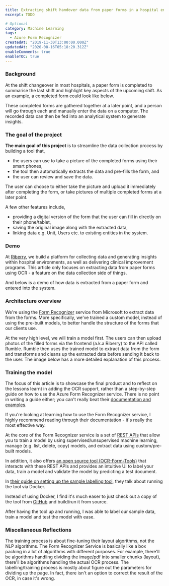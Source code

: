 ```yaml
---
title: Extracting shift handover data from paper forms in a hospital environment
excerpt: TODO

# Optional
category: Machine Learning
tags: 
  - Azure Form Recognizer
createdAt: "2019-11-30T13:00:00.000Z"
updatedAt: "2020-08-16T05:18:20.312Z"
enableComments: true
enableTOC: true
---
```


### Background

At the shift changeover in most hospitals, a paper form is completed to summarise the last shift and highlight key aspects of the upcoming shift. As an example, a completed form could look like below.

<asset src="articles/shift-handover-data-extraction/sample-original.jpg" name="An example of a completed Change of Shift Huddle form" newline></asset>

These completed forms are gathered together at a later point, and a person will go through each and manually enter the data on a computer. The recorded data can then be fed into an analytical system to generate insights.

### The goal of the project

**The main goal of this project** is to streamline the data collection process by building a tool that,

- the users can use to take a picture of the completed forms using their smart phones,
- the tool then automatically extracts the data and pre-fills the form, and
- the user can review and save the data.

The user can choose to either take the picture and upload it immediately after completing the form, or take pictures of multiple completed forms at a later point.

A few other features include,

- providing a digital version of the form that the user can fill in directly on their phone/tablet,
- saving the original image along with the extracted data,
- linking data e.g. Unit, Users etc. to existing entities in the system.

### Demo

At [Riberry](https://riberry.health), we build a platform for collecting data and generating insights within hospital environments, as well as delivering clinical improvement programs. This article only focuses on extracting data from paper forms using OCR - a feature on the data collection side of things.

And below is a demo of how data is extracted from a paper form and entered into the system.

<asset src="articles/shift-handover-data-extraction/ocr.gif" name="Extracting data from a Change of Shift Huddle form" newline></asset>

### Architecture overview

We're using the [Form Recognizer](https://azure.microsoft.com/en-au/services/cognitive-services/form-recognizer/) service from Microsoft to extract data from the forms. More specifically, we've trained a custom model, instead of using the pre-built models, to better handle the structure of the forms that our clients use.

At the very high level, we will train a model first. The users can then upload photos of the filled forms via the frontend (a.k.a Riberry) to the API called Rumble. Rumble then uses the trained model to extract data from the form and transforms and cleans up the extracted data before sending it back to the user. The image below has a more detailed explanation of this process.

<asset src="articles/shift-handover-data-extraction/architecture.png" name="Architecture Overview" newline></asset>

### Training the model

<b-alert variant="info" show>
<p>The focus of this article is to showcase the final product and to reflect on the lessons learnt in adding the OCR support, rather than a step-by-step guide on how to use the Azure Form Recognizer service. There is no point in writing a guide either; you can't really beat their <a href="https://docs.microsoft.com/en-us/azure/cognitive-services/form-recognizer/?branch=release-build-cogserv-forms-recognizer" target="_blank">documentation and examples</a>.</p>

<p>If you're looking at learning how to use the Form Recognizer service, I highly recommend reading through their documentation - it's really the most effective way.</p>
</b-alert>

At the core of the Form Recognizer service is a set of [REST APIs](https://westus2.dev.cognitive.microsoft.com/docs/services/form-recognizer-api-v2/operations/AnalyzeWithCustomForm) that allow you to train a model by using supervised/unsupervised machine learning, manage (e.g. list, delete, copy) models, and extract data using custom/pre-built models.

In addition, it also offers [an open source tool (OCR-Form-Tools)](https://github.com/microsoft/OCR-Form-Tools) that interacts with these REST APIs and provides an intuitive UI to label your data, train a model and validate the model by predicting a test document.

<b-alert variant="info" show>
<p>In <a href="https://docs.microsoft.com/en-us/azure/cognitive-services/form-recognizer/quickstarts/label-tool?tabs=v2-0#set-up-the-sample-labeling-tool" target="_blank"> their guide on setting up the sample labelling tool</a>, they talk about running the tool via Docker.</p>

<p>Instead of using Docker, I find it's much easer to just check out a copy of the tool from <a href="https://github.com/microsoft/OCR-Form-Tools" target="_blank">GitHub</a> and build/run it from source.</p>

</b-alert>

After having the tool up and running, I was able to label our sample data, train a model and test the model with ease.

<b-carousel :interval="4000" controls indicators fade>
  <b-carousel-slide>
    <template v-slot:img>
      <asset src="articles/shift-handover-data-extraction/labelling-tool-labelling.png" name="Architecture Overview" newline></asset>
    </template>
  </b-carousel-slide>
  <b-carousel-slide>
    <template v-slot:img>
      <asset src="articles/shift-handover-data-extraction/labelling-tool-train-result.png" name="Architecture Overview" newline></asset>
    </template>
  </b-carousel-slide>
  <b-carousel-slide>
    <template v-slot:img>
      <asset src="articles/shift-handover-data-extraction/labelling-tool-prediction.png" name="Architecture Overview" newline></asset>
    </template>
  </b-carousel-slide>
</b-carousel>

### Miscellaneous Reflections

The training process is about fine-tuning their layout algorithms, not the NLP algorithms. The Form Recognizer Service is basically like a box packing in a lot of algorithms with different purposes. For example, there'll be algorithms handling dividing the image/pdf into smaller chunks (layout), there'll be algorithms handling the actual OCR process. The labelling/training process is mostly about figure out the parameters for dividing up the page. In fact, there isn't an option to correct the result of the OCR, in case it's wrong.
